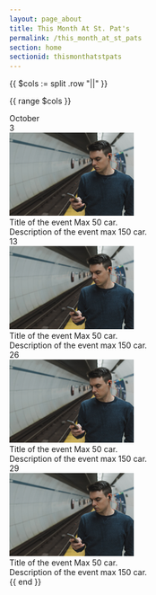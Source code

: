 ```yaml
---
layout: page_about
title: This Month At St. Pat's
permalink: /this_month_at_st_pats
section: home
sectionid: thismonthatstpats
---
```


{{ $cols := split .row "||" }}

{{ range $cols }}
   <div class="col-12">
      <div class="monthSelector">
        October
      </div>
   </div>
   <div class="col-6">
      <div class="event">
        <div class="eventDate">3</div>
        <div class="eventPict">
            <img src="/assets/img/img_test.png">
        </div>
        <div class="eventDetails">
            <div class="eventTitle">Title of the event Max 50 car.</div>
            <div class="eventDesc">Description of the event max 150 car.</div>
        </div>
      </div>
   </div>
   <div class="col-6">
      <div class="event">
         <div class="eventDate">13</div>
         <div class="eventPict">
            <img src="/assets/img/img_test.png">
         </div>
         <div class="eventDetails">
            <div class="eventTitle">Title of the event Max 50 car.</div>
            <div class="eventDesc">Description of the event max 150 car.</div>
         </div>
      </div>
   </div>
   <div class="col-6">
      <div class="event">
        <div class="eventDate">26</div>
        <div class="eventPict">
            <img src="/assets/img/img_test.png">
        </div>
        <div class="eventDetails">
            <div class="eventTitle">Title of the event Max 50 car.</div>
            <div class="eventDesc">Description of the event max 150 car.</div>
        </div>
      </div>
   </div>
   <div class="col-6">
      <div class="event">
         <div class="eventDate">29</div>
         <div class="eventPict">
            <img src="/assets/img/img_test.png">
         </div>
         <div class="eventDetails">
            <div class="eventTitle">Title of the event Max 50 car.</div>
            <div class="eventDesc">Description of the event max 150 car.</div>
         </div>
      </div>
   </div>
{{ end }}